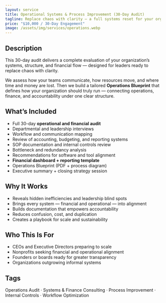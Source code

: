 ```yaml
---
layout: service
title: Operational Systems & Process Improvement (30-Day Audit)
tagline: Replace chaos with clarity — a full systems reset for your organization.
price: "$10,000 / 30-Day Engagement"
image: /assets/img/services/operations.webp
---
```


## Description
This 30-day audit delivers a complete evaluation of your organization’s systems, structure, and financial flow — designed for leaders ready to replace chaos with clarity.

We assess how your teams communicate, how resources move, and where time and money are lost. Then we build a tailored **Operations Blueprint** that defines how your organization should truly run — connecting operations, finance, and accountability under one clear structure.

## What’s Included
- Full 30-day **operational and financial audit**  
- Departmental and leadership interviews  
- Workflow and communication mapping  
- Review of accounting, budgeting, and reporting systems  
- SOP documentation and internal controls review  
- Bottleneck and redundancy analysis  
- Recommendations for software and tool alignment  
- **Financial dashboard + reporting template**  
- Operations Blueprint (PDF + process diagram)  
- Executive summary + closing strategy session

## Why It Works
- Reveals hidden inefficiencies and leadership blind spots  
- Brings every system — financial and operational — into alignment  
- Builds documentation that empowers accountability  
- Reduces confusion, cost, and duplication  
- Creates a playbook for scale and sustainability

## Who This Is For
- CEOs and Executive Directors preparing to scale  
- Nonprofits seeking financial and operational alignment  
- Founders or boards ready for greater transparency  
- Organizations outgrowing informal systems

## Tags
Operations Audit · Systems & Finance Consulting · Process Improvement · Internal Controls · Workflow Optimization
